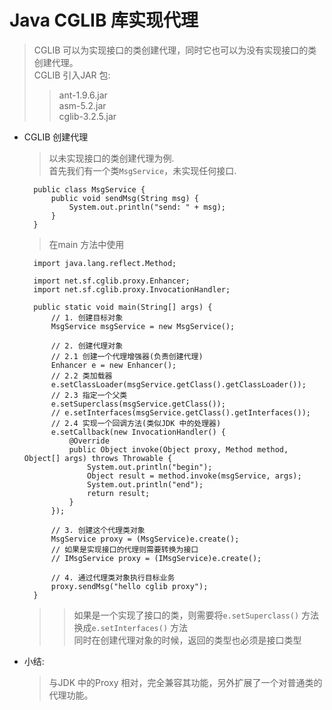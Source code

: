 # Java CGLIB 库实现代理

> CGLIB 可以为实现接口的类创建代理，同时它也可以为没有实现接口的类创建代理。<br>
> CGLIB 引入JAR 包: 
>> ant-1.9.6.jar<br>
>> asm-5.2.jar<br>
>> cglib-3.2.5.jar<br>

- CGLIB 创建代理
    > 以未实现接口的类创建代理为例.<br>
    > 首先我们有一个类`MsgService`，未实现任何接口.<br>

        public class MsgService {
            public void sendMsg(String msg) {
                System.out.println("send: " + msg);
            }
        }

    > 在main 方法中使用

        import java.lang.reflect.Method;

        import net.sf.cglib.proxy.Enhancer;
        import net.sf.cglib.proxy.InvocationHandler;

        public static void main(String[] args) {
            // 1. 创建目标对象
            MsgService msgService = new MsgService();
            
            // 2. 创建代理对象
            // 2.1 创建一个代理增强器(负责创建代理)
            Enhancer e = new Enhancer();
            // 2.2 类加载器
            e.setClassLoader(msgService.getClass().getClassLoader());
            // 2.3 指定一个父类
            e.setSuperclass(msgService.getClass());
            // e.setInterfaces(msgService.getClass().getInterfaces());
            // 2.4 实现一个回调方法(类似JDK 中的处理器)
            e.setCallback(new InvocationHandler() {
                @Override
                public Object invoke(Object proxy, Method method, Object[] args) throws Throwable {
                    System.out.println("begin");
                    Object result = method.invoke(msgService, args);
                    System.out.println("end");
                    return result;
                }
            });
            
            // 3. 创建这个代理类对象
            MsgService proxy = (MsgService)e.create();
            // 如果是实现接口的代理则需要转换为接口
            // IMsgService proxy = (IMsgService)e.create();
            
            // 4. 通过代理类对象执行目标业务
            proxy.sendMsg("hello cglib proxy");
        }
    >> 如果是一个实现了接口的类，则需要将`e.setSuperclass()` 方法换成`e.setInterfaces()` 方法<br>
    >> 同时在创建代理对象的时候，返回的类型也必须是接口类型<br>

- 小结: 
    > 与JDK 中的Proxy 相对，完全兼容其功能，另外扩展了一个对普通类的代理功能。
